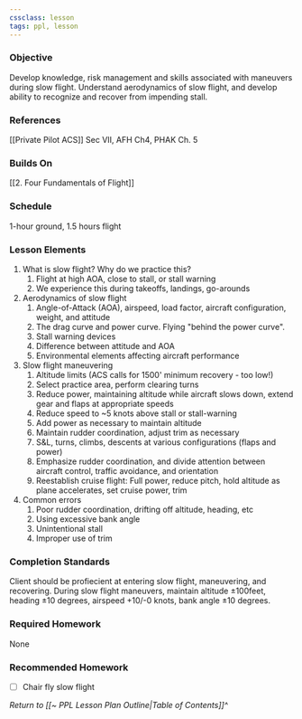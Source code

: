 ```yaml
---
cssclass: lesson
tags: ppl, lesson
---
```

### Objective
Develop knowledge, risk management and skills associated with maneuvers during slow flight. Understand aerodynamics of slow flight, and develop ability to recognize and recover from impending stall.

### References
[[Private Pilot ACS]] Sec VII, AFH Ch4, PHAK Ch. 5

### Builds On
[[2. Four Fundamentals of Flight]]

### Schedule
1-hour ground, 1.5 hours flight

### Lesson Elements
1. What is slow flight? Why do we practice this?
	1. Flight at high AOA, close to stall, or stall warning
	2. We experience this during takeoffs, landings, go-arounds
2. Aerodynamics of slow flight
	1. Angle-of-Attack (AOA), airspeed, load factor, aircraft configuration, weight, and attitude
	2. The drag curve and power curve. Flying "behind the power curve".
	3. Stall warning devices
	4. Difference between attitude and AOA
	5. Environmental elements affecting aircraft performance
3. Slow flight maneuvering
	1. Altitude limits (ACS calls for 1500' minimum recovery - too low!)
	2. Select practice area, perform clearing turns
	3. Reduce power, maintaining altitude while aircraft slows down, extend gear and flaps at appropriate speeds
	4. Reduce speed to ~5 knots above stall or stall-warning
	5. Add power as necessary to maintain altitude
	6. Maintain rudder coordination, adjust trim as necessary
	7. S&L, turns, climbs, descents at various configurations (flaps and power)
	8. Emphasize rudder coordination, and divide attention between aircraft control, traffic avoidance, and orientation
	9. Reestablish cruise flight: Full power, reduce pitch, hold altitude as plane accelerates, set cruise power, trim
4. Common errors
	1. Poor rudder coordination, drifting off altitude, heading, etc
	2. Using excessive bank angle
	3. Unintentional stall
	4. Improper use of trim

### Completion Standards
Client should be profiecient at entering slow flight, maneuvering, and recovering. During slow flight maneuvers, maintain altitude &plusmn;100feet, heading &plusmn;10 degrees, airspeed +10/-0 knots, bank angle &plusmn;10 degrees.

### Required Homework
 None

### Recommended Homework 
- [ ] Chair fly slow flight

*Return to [[~ PPL Lesson Plan Outline|Table of Contents]]^*